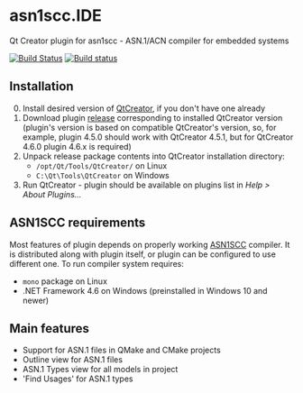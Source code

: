 # asn1scc.IDE
Qt Creator plugin for asn1scc - ASN.1/ACN compiler for embedded systems

[![Build Status](https://travis-ci.org/n7space/asn1scc.IDE.svg?branch=master)](https://travis-ci.org/n7space/asn1scc.IDE)
[![Build status](https://ci.appveyor.com/api/projects/status/4vtpq8py5dc53s7b/branch/master?svg=true)](https://ci.appveyor.com/project/hcorg/asn1scc-ide/branch/master)

## Installation
 0. Install desired version of [QtCreator](https://www.qt.io/download), if you don't have one already
 1. Download plugin [release](https://github.com/n7space/asn1scc.IDE/releases) corresponding to installed QtCreator version (plugin's version is based on compatible QtCreator's version, so, for example, plugin 4.5.0 should work with QtCreator 4.5.1, but for QtCreator 4.6.0 plugin 4.6.x is required)
 2. Unpack release package contents into QtCreator installation directory:
    * `/opt/Qt/Tools/QtCreator/` on Linux  
    * `C:\Qt\Tools\QtCreator` on Windows   
 3. Run QtCreator - plugin should be available on plugins list in *Help > About Plugins...*
 
## ASN1SCC requirements
Most features of plugin depends on properly working [ASN1SCC](https://github.com/ttsiodras/asn1scc) compiler. It is distributed along with plugin itself, or plugin can be configured to use different one. To run compiler system requires:
  * `mono` package on Linux
  * .NET Framework 4.6 on Windows (preinstalled in Windows 10 and newer)
  
## Main features
 * Support for ASN.1 files in QMake and CMake projects
 * Outline view for ASN.1 files
 * ASN.1 Types view for all models in project
 * 'Find Usages' for ASN.1 types
